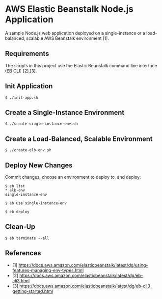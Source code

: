 # AWS Elastic Beanstalk Node.js Application
A sample Node.js web application deployed on a single-instance or a load-balanced, scalable AWS Beanstalk environment [1].

## Requirements
The scripts in this project use the Elastic Beanstalk command line interface (EB CLI) [2],[3].

## Init Application
```
$ ./init-app.sh
```

## Create a Single-Instance Environment
```
$ ./create-single-instance-env.sh 
```

## Create a Load-Balanced, Scalable Environment
```
$ ./create-elb-env.sh
```

## Deploy New Changes
Commit changes, choose an environment to deploy to, and deploy:
```
$ eb list
* elb-env
single-instance-env

$ eb use single-instance-env 

$ eb deploy
```

## Clean-Up
```
$ eb terminate --all
```

## References
- [1] https://docs.aws.amazon.com/elasticbeanstalk/latest/dg/using-features-managing-env-types.html
- [2] https://docs.aws.amazon.com/elasticbeanstalk/latest/dg/eb-cli3.html
- [3] https://docs.aws.amazon.com/elasticbeanstalk/latest/dg/eb-cli3-getting-started.html

